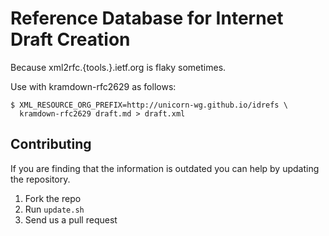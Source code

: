 # Reference Database for Internet Draft Creation

Because xml2rfc.{tools.}.ietf.org is flaky sometimes.

Use with kramdown-rfc2629 as follows:

```
$ XML_RESOURCE_ORG_PREFIX=http://unicorn-wg.github.io/idrefs \
  kramdown-rfc2629 draft.md > draft.xml
```

## Contributing

If you are finding that the information is outdated you can help by updating
the repository.

1. Fork the repo
2. Run `update.sh`
3. Send us a pull request
